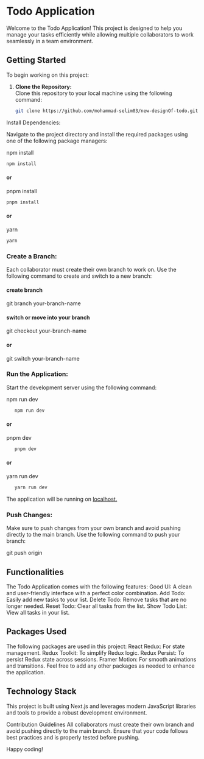 # Todo Application

Welcome to the Todo Application! This project is designed to help you manage your tasks efficiently while allowing multiple collaborators to work seamlessly in a team environment.

## Getting Started

To begin working on this project:

1. **Clone the Repository:**  
   Clone this repository to your local machine using the following command:

   ```bash
   git clone https://github.com/mohammad-selim03/new-designOf-todo.git
   
   ```
Install Dependencies:

Navigate to the project directory and install the required packages using one of the following package managers:

npm install
   ```bash
   npm install
```
#### or
pnpm install
   ```bash
   pnpm install
```
#### or
yarn
   ```bash
   yarn
```

### Create a Branch:
Each collaborator must create their own branch to work on. Use the following command to create and switch to a new branch:
#### create branch
git branch your-branch-name

#### switch or move into your branch
git checkout your-branch-name
#### or
git switch your-branch-name


### Run the Application:
Start the development server using the following command:

npm run dev
   ```bash
      npm run dev
```
#### or
pnpm dev
   ```bash
      pnpm dev
```
#### or
yarn run dev
   ```bash
      yarn run dev
```
The application will be running on [localhost.](http://localhost:3000/)

### Push Changes:
Make sure to push changes from your own branch and avoid pushing directly to the main branch. Use the following command to push your branch:

git push origin <your-branch-name>

## Functionalities
The Todo Application comes with the following features:
Good UI: A clean and user-friendly interface with a perfect color combination.
Add Todo: Easily add new tasks to your list.
Delete Todo: Remove tasks that are no longer needed.
Reset Todo: Clear all tasks from the list.
Show Todo List: View all tasks in your list.

## Packages Used
The following packages are used in this project:
React Redux: For state management.
Redux Toolkit: To simplify Redux logic.
Redux Persist: To persist Redux state across sessions.
Framer Motion: For smooth animations and transitions.
Feel free to add any other packages as needed to enhance the application.

## Technology Stack
This project is built using Next.js and leverages modern JavaScript libraries and tools to provide a robust development environment.

Contribution Guidelines
All collaborators must create their own branch and avoid pushing directly to the main branch. Ensure that your code follows best practices and is properly tested before pushing.

Happy coding!
